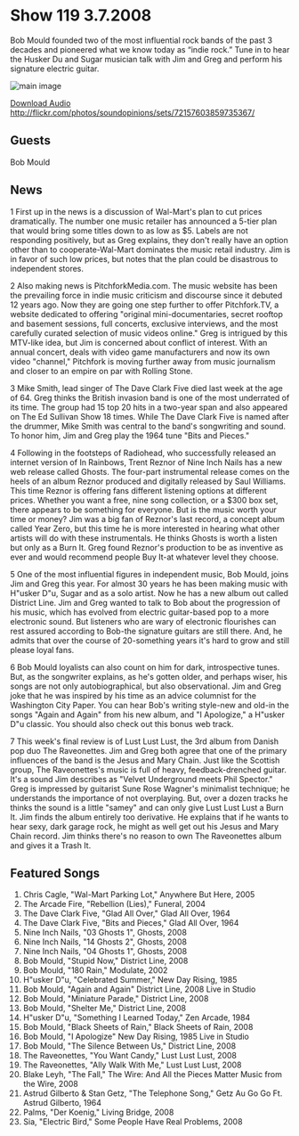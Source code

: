 # Show 119  3.7.2008
Bob Mould founded two of the most influential rock bands of the past 3 decades and pioneered what we know today as “indie rock.” Tune in to hear the Husker Du and Sugar musician talk with Jim and Greg and perform his signature electric guitar.

![main image]()

[Download Audio](http://audio.soundopinions.org/streams/2008/03/so_20080307.m3u)
http://flickr.com/photos/soundopinions/sets/72157603859735367/

## Guests
Bob Mould

## News
1 First up in the news is a discussion of Wal-Mart's plan to cut prices dramatically. The number one music retailer has announced a 5-tier plan that would bring some titles down to as low as $5. Labels are not responding positively, but as Greg explains, they don't really have an option other than to cooperate-Wal-Mart dominates the music retail industry. Jim is in favor of such low prices, but notes that the plan could be disastrous to independent stores.

2 Also making news is PitchforkMedia.com. The music website has been the prevailing force in indie music criticism and discourse since it debuted 12 years ago. Now they are going one step further to offer Pitchfork.TV, a website dedicated to offering "original mini-documentaries, secret rooftop and basement sessions, full concerts, exclusive interviews, and the most carefully curated selection of music videos online." Greg is intrigued by this MTV-like idea, but Jim is concerned about conflict of interest. With an annual concert, deals with video game manufacturers and now its own video "channel," Pitchfork is moving further away from music journalism and closer to an empire on par with Rolling Stone.

3 Mike Smith, lead singer of The Dave Clark Five died last week at the age of 64. Greg thinks the British invasion band is one of the most underrated of its time. The group had 15 top 20 hits in a two-year span and also appeared on The Ed Sullivan Show 18 times. While The Dave Clark Five is named after the drummer, Mike Smith was central to the band's songwriting and sound. To honor him, Jim and Greg play the 1964 tune "Bits and Pieces."

4 Following in the footsteps of Radiohead, who successfully released an internet version of In Rainbows, Trent Reznor of Nine Inch Nails has a new web release called Ghosts. The four-part instrumental release comes on the heels of an album Reznor produced and digitally released by Saul Williams. This time Reznor is offering fans different listening options at different prices. Whether you want a free, nine song collection, or a $300 box set, there appears to be something for everyone. But is the music worth your time or money? Jim was a big fan of Reznor's last record, a concept album called Year Zero, but this time he is more interested in hearing what other artists will do with these instrumentals. He thinks Ghosts is worth a listen but only as a Burn It. Greg found Reznor's production to be as inventive as ever and would recommend people Buy It-at whatever level they choose.

5 One of the most influential figures in independent music, Bob Mould, joins Jim and Greg this year. For almost 30 years he has been making music with H"usker D"u, Sugar and as a solo artist. Now he has a new album out called District Line. Jim and Greg wanted to talk to Bob about the progression of his music, which has evolved from electric guitar-based pop to a more electronic sound. But listeners who are wary of electronic flourishes can rest assured according to Bob-the signature guitars are still there. And, he admits that over the course of 20-something years it's hard to grow and still please loyal fans.

6 Bob Mould loyalists can also count on him for dark, introspective tunes. But, as the songwriter explains, as he's gotten older, and perhaps wiser, his songs are not only autobiographical, but also observational. Jim and Greg joke that he was inspired by his time as an advice columnist for the Washington City Paper. You can hear Bob's writing style-new and old-in the songs "Again and Again" from his new album, and "I Apologize," a H"usker D"u classic. You should also check out this bonus web track.

7 This week's final review is of Lust Lust Lust, the 3rd album from Danish pop duo The Raveonettes. Jim and Greg both agree that one of the primary influences of the band is the Jesus and Mary Chain. Just like the Scottish group, The Raveonettes's music is full of heavy, feedback-drenched guitar. It's a sound Jim describes as "Velvet Underground meets Phil Spector." Greg is impressed by guitarist Sune Rose Wagner's minimalist technique; he understands the importance of not overplaying. But, over a dozen tracks he thinks the sound is a little "samey" and can only give Lust Lust Lust a Burn It. Jim finds the album entirely too derivative. He explains that if he wants to hear sexy, dark garage rock, he might as well get out his Jesus and Mary Chain record. Jim thinks there's no reason to own The Raveonettes album and gives it a Trash It.

## Featured Songs
1. Chris Cagle, "Wal-Mart Parking Lot," Anywhere But Here, 2005
2. The Arcade Fire, "Rebellion (Lies)," Funeral, 2004
3. The Dave Clark Five, "Glad All Over," Glad All Over, 1964
4. The Dave Clark Five, "Bits and Pieces," Glad All Over, 1964
5. Nine Inch Nails, "03 Ghosts 1", Ghosts, 2008
6. Nine Inch Nails, "14 Ghosts 2", Ghosts, 2008
7. Nine Inch Nails, "04 Ghosts 1", Ghosts, 2008
8. Bob Mould, "Stupid Now," District Line, 2008
9. Bob Mould, "180 Rain," Modulate, 2002
10. H"usker D"u, "Celebrated Summer," New Day Rising, 1985
11. Bob Mould, "Again and Again" District Line, 2008 Live in Studio
12. Bob Mould, "Miniature Parade," District Line, 2008
13. Bob Mould, "Shelter Me," District Line, 2008
14. H"usker D"u, "Something I Learned Today," Zen Arcade, 1984
15. Bob Mould, "Black Sheets of Rain," Black Sheets of Rain, 2008
16. Bob Mould, "I Apologize" New Day Rising, 1985 Live in Studio
17. Bob Mould, "The Silence Between Us," District Line, 2008
18. The Raveonettes, "You Want Candy," Lust Lust Lust, 2008
19. The Raveonettes, "Ally Walk With Me," Lust Lust Lust, 2008
20. Blake Leyh, "The Fall," The Wire: And All the Pieces Matter Music from the Wire, 2008
21. Astrud Gilberto & Stan Getz, "The Telephone Song," Getz Au Go Go Ft. Astrud Gilberto, 1964
22. Palms, "Der Koenig," Living Bridge, 2008
23. Sia, "Electric Bird," Some People Have Real Problems, 2008
